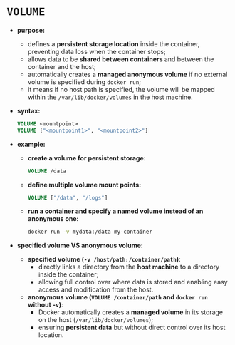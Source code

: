 # `VOLUME`

- **purpose:**
  - defines a **persistent storage location** inside the container, preventing data loss when the container stops;
  - allows data to be **shared between containers** and between the container and the host;
  - automatically creates a **managed anonymous volume** if no external volume is specified during `docker run`;
  - it means if no host path is specified, the volume will be mapped within the `/var/lib/docker/volumes` in the host machine.

- **syntax:**

    ```dockerfile
    VOLUME <mountpoint>
    VOLUME ["<mountpoint1>", "<mountpoint2>"]
    ```

- **example:**
  - **create a volume for persistent storage:**
  
    ```dockerfile
    VOLUME /data
    ```
  - **define multiple volume mount points:**
  
    ```dockerfile
    VOLUME ["/data", "/logs"]
    ```
  - **run a container and specify a named volume instead of an anonymous one:**
  
    ```sh
    docker run -v mydata:/data my-container
    ```

- **specified volume VS anonymous volume:**
  - **specified volume (`-v /host/path:/container/path`)**: 
    - directly links a directory from the **host machine** to a directory inside the container; 
    - allowing full control over where data is stored and enabling easy access and modification from the host.
  - **anonymous volume (`VOLUME /container/path` and `docker run` without `-v`)**: 
    - Docker automatically creates a **managed volume** in its storage on the host (`/var/lib/docker/volumes`);
    - ensuring **persistent data** but without direct control over its host location.  
